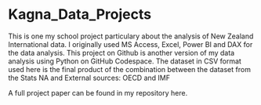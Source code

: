 # Kagna_Data_Projects
This is one my school project particulary about the analysis of New Zealand International data.
I originally used MS Access, Excel, Power BI and DAX for the data analysis. 
This project on Github is another version of my data analysis using Python on GitHub Codespace.
The dataset in CSV format used here is the final product of the combination between the dataset from the Stats NA and External sources: OECD and IMF

A full project paper can be found in my repository here.
